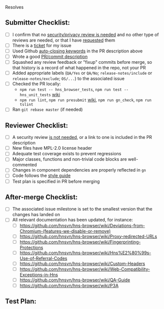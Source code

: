 <!-- Add hns-browser issue below that this PR will resolve -->
Resolves 

<!-- CI-related labels that can be applied to this PR:
* CI/run-audit-deps (1) - check for known npm/cargo vulnerabilities (audit_deps)
* CI/run-network-audit (1) - run network-audit
* CI/run-upstream-tests - run Chromium unit and browser tests on Linux and Windows (otherwise only on Linux)
* CI/run-linux-arm64, CI/run-windows-arm64, CI/run-windows-x86 - run builds that would otherwise be skipped
* CI/skip - do not run CI builds (except noplatform)
* CI/skip-linux-x64, CI/skip-android, CI/skip-macos, CI/skip-ios, CI/skip-windows-x64 - skip CI builds for specific platforms
* CI/skip-upstream-tests - do not run Chromium unit, or browser tests (otherwise only on Linux)
* CI/skip-all-linters - do not run presubmit and lint checks
* CI/storybook-url (1) - deploy storybook and provide a unique URL for each build

(1) applied automatically when some files are changed (see: https://github.com/hnsvn/hns-core/blob/master/.github/labeler.yml)
-->

## Submitter Checklist:

- [ ] I confirm that no [security/privacy review is needed](https://github.com/hnsvn/hns-browser/wiki/Security-reviews) and no other type of reviews are needed, or that I have [requested](https://github.com/hnsvn/reviews/issues/new/choose) them
- [ ] There is a [ticket](https://github.com/hnsvn/hns-browser/issues) for my issue
- [ ] Used Github [auto-closing keywords](https://docs.github.com/en/github/managing-your-work-on-github/linking-a-pull-request-to-an-issue) in the PR description above
- [ ] Wrote a good [PR/commit description](https://google.github.io/eng-practices/review/developer/cl-descriptions.html)
- [ ] Squashed any review feedback or "fixup" commits before merge, so that history is a record of what happened in the repo, not your PR
- [ ] Added appropriate labels (`QA/Yes` or `QA/No`; `release-notes/include` or `release-notes/exclude`; `OS/...`) to the associated issue
- [ ] Checked the PR locally:
  * `npm run test -- hns_browser_tests`, `npm run test -- hns_unit_tests` [wiki](https://github.com/hnsvn/hns-browser/wiki/Tests)
  * `npm run lint`, `npm run presubmit` [wiki](https://github.com/hnsvn/hns-browser/wiki/Presubmit-checks), `npm run gn_check`, `npm run tslint`
- [ ] Ran `git rebase master` (if needed)

## Reviewer Checklist:

- [ ] A security review [is not needed](https://github.com/hnsvn/hns-browser/wiki/Security-reviews), or a link to one is included in the PR description
- [ ] New files have MPL-2.0 license header
- [ ] Adequate test coverage exists to prevent regressions
- [ ] Major classes, functions and non-trivial code blocks are well-commented
- [ ] Changes in component dependencies are properly reflected in `gn`
- [ ] Code follows the [style guide](https://chromium.googlesource.com/chromium/src/+/HEAD/styleguide/c++/c++.md)
- [ ] Test plan is specified in PR before merging

## After-merge Checklist:

- [ ] The associated issue milestone is set to the smallest version that the
  changes has landed on
- [ ] All relevant documentation has been updated, for instance:
  - [ ] https://github.com/hnsvn/hns-browser/wiki/Deviations-from-Chromium-(features-we-disable-or-remove)
  - [ ] https://github.com/hnsvn/hns-browser/wiki/Proxy-redirected-URLs
  - [ ] https://github.com/hnsvn/hns-browser/wiki/Fingerprinting-Protections
  - [ ] https://github.com/hnsvn/hns-browser/wiki/Hns%E2%80%99s-Use-of-Referral-Codes
  - [ ] https://github.com/hnsvn/hns-browser/wiki/Custom-Headers
  - [ ] https://github.com/hnsvn/hns-browser/wiki/Web-Compatibility-Exceptions-in-Hns
  - [ ] https://github.com/hnsvn/hns-browser/wiki/QA-Guide
  - [ ] https://github.com/hnsvn/hns-browser/wiki/P3A

## Test Plan:

